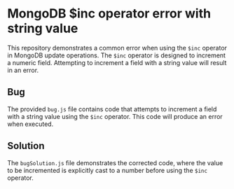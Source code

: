 # MongoDB $inc operator error with string value

This repository demonstrates a common error when using the `$inc` operator in MongoDB update operations.  The `$inc` operator is designed to increment a numeric field.  Attempting to increment a field with a string value will result in an error.

## Bug
The provided `bug.js` file contains code that attempts to increment a field with a string value using the `$inc` operator. This code will produce an error when executed.

## Solution
The `bugSolution.js` file demonstrates the corrected code, where the value to be incremented is explicitly cast to a number before using the `$inc` operator.